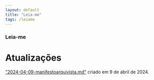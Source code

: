 ```yaml
---
layout: default
title: "Leia-me"
tags: /leiame
---
```

### Leia-me

# Atualizações

["2024-04-09-manifestoarquivista.md"](https://refuncionalizar.github.io/20240409/manifestoarquivista) criado em 9 de abril de 2024.
